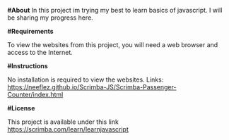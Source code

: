 **#About**
In this project im trying my best to learn basics of javascript. I will be sharing my progress here.

**#Requirements**

To view the websites from this project, you will need a web browser and access to the Internet.

**#Instructions**

No installation is required to view the websites.
Links:
https://neeflez.github.io/Scrimba-JS/Scrimba-Passenger-Counter/index.html

**#License**

This project is available under this link https://scrimba.com/learn/learnjavascript